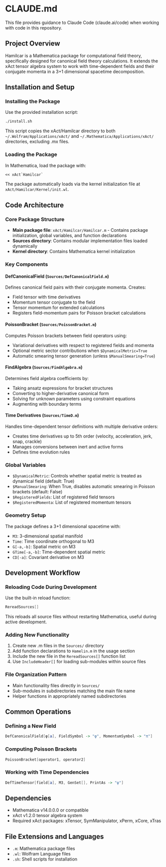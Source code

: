 # CLAUDE.md

This file provides guidance to Claude Code (claude.ai/code) when working with code in this repository.

## Project Overview

Hamilcar is a Mathematica package for computational field theory, specifically designed for canonical field theory calculations. It extends the xAct tensor algebra system to work with time-dependent fields and their conjugate momenta in a 3+1 dimensional spacetime decomposition.

## Installation and Setup

### Installing the Package
Use the provided installation script:
```bash
./install.sh
```

This script copies the xAct/Hamilcar directory to both `~/.Wolfram/Applications/xAct/` and `~/.Mathematica/Applications/xAct/` directories, excluding .mx files.

### Loading the Package
In Mathematica, load the package with:
```mathematica
<< xAct`Hamilcar`
```

The package automatically loads via the kernel initialization file at `xAct/Hamilcar/Kernel/init.wl`.

## Code Architecture

### Core Package Structure
- **Main package file**: `xAct/Hamilcar/Hamilcar.m` - Contains package initialization, global variables, and function declarations
- **Sources directory**: Contains modular implementation files loaded dynamically
- **Kernel directory**: Contains Mathematica kernel initialization

### Key Components

#### DefCanonicalField (`Sources/DefCanonicalField.m`)
Defines canonical field pairs with their conjugate momenta. Creates:
- Field tensor with time derivatives
- Momentum tensor conjugate to the field
- Tensor momentum for extended calculations
- Registers field-momentum pairs for Poisson bracket calculations

#### PoissonBracket (`Sources/PoissonBracket.m`)
Computes Poisson brackets between field operators using:
- Variational derivatives with respect to registered fields and momenta
- Optional metric sector contributions when `$DynamicalMetric=True`
- Automatic smearing tensor generation (unless `$ManualSmearing=True`)

#### FindAlgebra (`Sources/FindAlgebra.m`)
Determines field algebra coefficients by:
- Taking ansatz expressions for bracket structures
- Converting to higher-derivative canonical form
- Solving for unknown parameters using constraint equations
- Augmenting with boundary terms

#### Time Derivatives (`Sources/TimeD.m`)
Handles time-dependent tensor definitions with multiple derivative orders:
- Creates time derivatives up to 5th order (velocity, acceleration, jerk, snap, crackle)
- Manages conversions between inert and active forms
- Defines time evolution rules

### Global Variables
- `$DynamicalMetric`: Controls whether spatial metric is treated as dynamical field (default: True)
- `$ManualSmearing`: When True, disables automatic smearing in Poisson brackets (default: False)
- `$RegisteredFields`: List of registered field tensors
- `$RegisteredMomenta`: List of registered momentum tensors

### Geometry Setup
The package defines a 3+1 dimensional spacetime with:
- `M3`: 3-dimensional spatial manifold
- `Time`: Time coordinate orthogonal to M3
- `G[-a,-b]`: Spatial metric on M3
- `GTime[-a,-b]`: Time-dependent spatial metric
- `CD[-a]`: Covariant derivative on M3

## Development Workflow

### Reloading Code During Development
Use the built-in reload function:
```mathematica
RereadSources[]
```

This reloads all source files without restarting Mathematica, useful during active development.

### Adding New Functionality
1. Create new .m files in the `Sources/` directory
2. Add function declarations to `Hamelin.m` in the usage section
3. Include the new file in the `RereadSources[]` function list
4. Use `IncludeHeader[]` for loading sub-modules within source files

### File Organization Pattern
- Main functionality files directly in `Sources/`
- Sub-modules in subdirectories matching the main file name
- Helper functions in appropriately named subdirectories

## Common Operations

### Defining a New Field
```mathematica
DefCanonicalField[φ[a], FieldSymbol -> "φ", MomentumSymbol -> "π"]
```

### Computing Poisson Brackets
```mathematica
PoissonBracket[operator1, operator2]
```

### Working with Time Dependencies
```mathematica
DefTimeTensor[field[a], M3, GenSet[], PrintAs -> "ψ"]
```

## Dependencies

- Mathematica v14.0.0.0 or compatible
- xAct v1.2.0 tensor algebra system
- Required xAct packages: xTensor, SymManipulator, xPerm, xCore, xTras

## File Extensions and Languages
- `.m`: Mathematica package files
- `.wl`: Wolfram Language files
- `.sh`: Shell scripts for installation